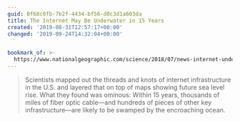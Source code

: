 ```yaml
---
guid: 0f68c0fb-7b2f-4434-bf56-d0c3d1a603da
title: The Internet May Be Underwater in 15 Years
created: '2019-08-31T12:57:17+00:00'
changed: '2019-09-24T14:32:04+00:00'


bookmark_of: >-
  https://www.nationalgeographic.com/science/2018/07/news-internet-underwater-sea-level-rise/
---
```


> Scientists mapped out the threads and knots of internet infrastructure in the U.S. and layered that on top of maps showing future sea level rise. What they found was ominous: Within 15 years, thousands of miles of fiber optic cable—and hundreds of pieces of other key infrastructure—are likely to be swamped by the encroaching ocean.
